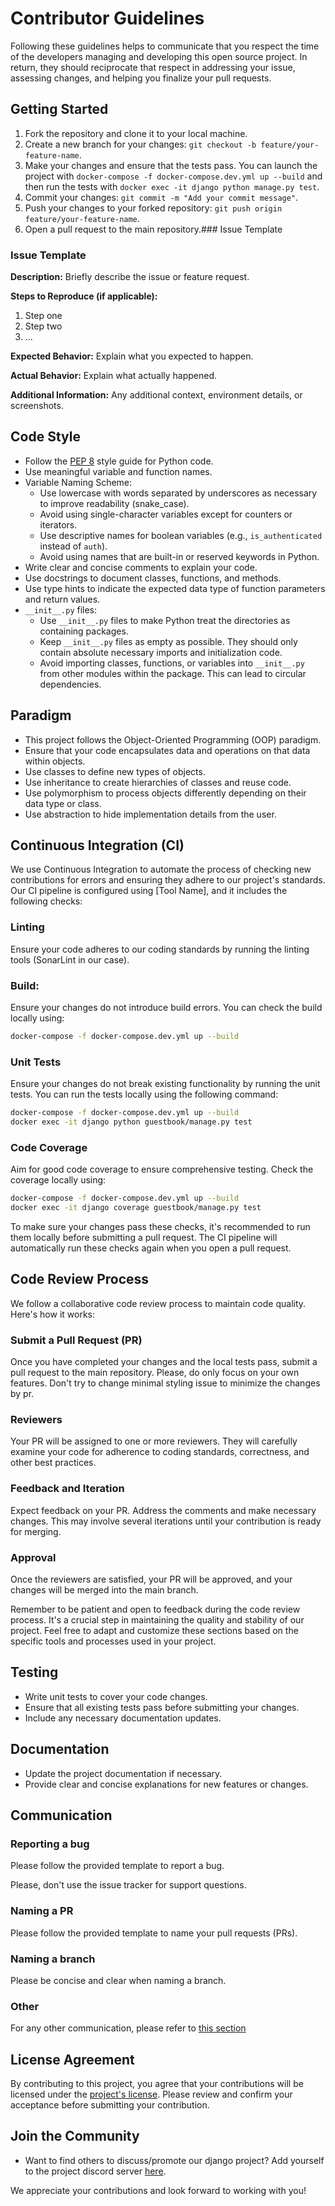 # Contributor Guidelines

Following these guidelines helps to communicate that you respect the time of the developers managing and developing this open source project. In return, they should reciprocate that respect in addressing your issue, assessing changes, and helping you finalize your pull requests.

## Getting Started

1. Fork the repository and clone it to your local machine.
3. Create a new branch for your changes: `git checkout -b feature/your-feature-name`.
4. Make your changes and ensure that the tests pass. You can launch the project with `docker-compose -f docker-compose.dev.yml up --build` and then run the tests with `docker exec -it django python manage.py test`.
5. Commit your changes: `git commit -m "Add your commit message"`.
6. Push your changes to your forked repository: `git push origin feature/your-feature-name`.
7. Open a pull request to the main repository.### Issue Template

### Issue Template

**Description:**
Briefly describe the issue or feature request.

**Steps to Reproduce (if applicable):**
1. Step one
2. Step two
3. ...

**Expected Behavior:**
Explain what you expected to happen.

**Actual Behavior:**
Explain what actually happened.

**Additional Information:**
Any additional context, environment details, or screenshots.


## Code Style

- Follow the [PEP 8](https://www.python.org/dev/peps/pep-0008/) style guide for Python code.
- Use meaningful variable and function names.
- Variable Naming Scheme:
    - Use lowercase with words separated by underscores as necessary to improve readability (snake_case).
    - Avoid using single-character variables except for counters or iterators.
    - Use descriptive names for boolean variables (e.g., `is_authenticated` instead of `auth`).
    - Avoid using names that are built-in or reserved keywords in Python.
- Write clear and concise comments to explain your code.
- Use docstrings to document classes, functions, and methods.
- Use type hints to indicate the expected data type of function parameters and return values.
- `__init__.py` files:
    - Use `__init__.py` files to make Python treat the directories as containing packages.
    - Keep `__init__.py` files as empty as possible. They should only contain absolute necessary imports and initialization code.
    - Avoid importing classes, functions, or variables into `__init__.py` from other modules within the package. This can lead to circular dependencies.


## Paradigm

- This project follows the Object-Oriented Programming (OOP) paradigm.
- Ensure that your code encapsulates data and operations on that data within objects.
- Use classes to define new types of objects.
- Use inheritance to create hierarchies of classes and reuse code.
- Use polymorphism to process objects differently depending on their data type or class.
- Use abstraction to hide implementation details from the user.

## Continuous Integration (CI)
We use Continuous Integration to automate the process of checking new contributions for errors and ensuring they adhere to our project's standards. Our CI pipeline is configured using [Tool Name], and it includes the following checks:

### Linting
Ensure your code adheres to our coding standards by running the linting tools (SonarLint in our case). 

### Build:
Ensure your changes do not introduce build errors. You can check the build locally using:

```bash
docker-compose -f docker-compose.dev.yml up --build
```

### Unit Tests
Ensure your changes do not break existing functionality by running the unit tests. You can run the tests locally using the following command:

```bash
docker-compose -f docker-compose.dev.yml up --build
docker exec -it django python guestbook/manage.py test
```

### Code Coverage
Aim for good code coverage to ensure comprehensive testing. Check the coverage locally using:

```bash
docker-compose -f docker-compose.dev.yml up --build
docker exec -it django coverage guestbook/manage.py test
```

To make sure your changes pass these checks, it's recommended to run them locally before submitting a pull request. The CI pipeline will automatically run these checks again when you open a pull request.

## Code Review Process
We follow a collaborative code review process to maintain code quality. Here's how it works:

### Submit a Pull Request (PR)
Once you have completed your changes and the local tests pass, submit a pull request to the main repository.
Please, do only focus on your own features. Don't try to change minimal styling issue to minimize the changes by pr.

### Reviewers
Your PR will be assigned to one or more reviewers. They will carefully examine your code for adherence to coding standards, correctness, and other best practices.

### Feedback and Iteration
Expect feedback on your PR. Address the comments and make necessary changes. This may involve several iterations until your contribution is ready for merging.

### Approval
Once the reviewers are satisfied, your PR will be approved, and your changes will be merged into the main branch.

Remember to be patient and open to feedback during the code review process. It's a crucial step in maintaining the quality and stability of our project.
Feel free to adapt and customize these sections based on the specific tools and processes used in your project.

## Testing
- Write unit tests to cover your code changes.
- Ensure that all existing tests pass before submitting your changes.
- Include any necessary documentation updates.

## Documentation
- Update the project documentation if necessary.
- Provide clear and concise explanations for new features or changes.

## Communication

### Reporting a bug
Please follow the provided template to report a bug.

Please, don't use the issue tracker for support questions.

### Naming a PR
Please follow the provided template to name your pull requests (PRs).

### Naming a branch
Please be concise and clear when naming a branch.

### Other
For any other communication, please refer to [this section](https://github.com/UNamurCSFaculty/2324_INFOM126_GROUPE_06/blob/main/README.md#contacting-us)

## License Agreement
By contributing to this project, you agree that your contributions will be licensed under the [project's license](). Please review and confirm your acceptance before submitting your contribution.

## Join the Community
- Want to find others to discuss/promote our django project? Add yourself to the project discord server [here](https://discord.gg/).

We appreciate your contributions and look forward to working with you!
